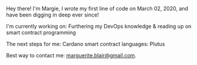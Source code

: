 Hey there! I'm Margie, I wrote my first line of code on March 02, 2020, and have been digging in deep ever since!

I'm currently working on: Furthering my DevOps knowledge & reading up on smart contract programming <br>

The next steps for me: Cardano smart contract languages: Plutus <br>

Best way to contact me: marguerite.blair@gmail.com.


